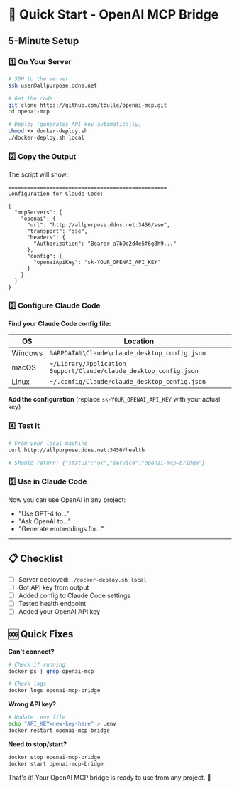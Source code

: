 # 🚀 Quick Start - OpenAI MCP Bridge

## 5-Minute Setup

### 1️⃣ On Your Server
```bash
# SSH to the server
ssh user@allpurpose.ddns.net

# Get the code
git clone https://github.com/tbulle/openai-mcp.git
cd openai-mcp

# Deploy (generates API key automatically)
chmod +x docker-deploy.sh
./docker-deploy.sh local
```

### 2️⃣ Copy the Output
The script will show:
```
==================================================
Configuration for Claude Code:

{
  "mcpServers": {
    "openai": {
      "url": "http://allpurpose.ddns.net:3456/sse",
      "transport": "sse",
      "headers": {
        "Authorization": "Bearer a7b9c2d4e5f6g8h9..."
      },
      "config": {
        "openaiApiKey": "sk-YOUR_OPENAI_API_KEY"
      }
    }
  }
}
```

### 3️⃣ Configure Claude Code

**Find your Claude Code config file:**

| OS | Location |
|----|----------|
| Windows | `%APPDATA%\Claude\claude_desktop_config.json` |
| macOS | `~/Library/Application Support/Claude/claude_desktop_config.json` |
| Linux | `~/.config/Claude/claude_desktop_config.json` |

**Add the configuration** (replace `sk-YOUR_OPENAI_API_KEY` with your actual key)

### 4️⃣ Test It
```bash
# From your local machine
curl http://allpurpose.ddns.net:3456/health

# Should return: {"status":"ok","service":"openai-mcp-bridge"}
```

### 5️⃣ Use in Claude Code
Now you can use OpenAI in any project:
- "Use GPT-4 to..."
- "Ask OpenAI to..."
- "Generate embeddings for..."

---

## 📋 Checklist

- [ ] Server deployed: `./docker-deploy.sh local`
- [ ] Got API key from output
- [ ] Added config to Claude Code settings
- [ ] Tested health endpoint
- [ ] Added your OpenAI API key

## 🆘 Quick Fixes

**Can't connect?**
```bash
# Check if running
docker ps | grep openai-mcp

# Check logs
docker logs openai-mcp-bridge
```

**Wrong API key?**
```bash
# Update .env file
echo "API_KEY=new-key-here" > .env
docker restart openai-mcp-bridge
```

**Need to stop/start?**
```bash
docker stop openai-mcp-bridge
docker start openai-mcp-bridge
```

That's it! Your OpenAI MCP bridge is ready to use from any project. 🎉
